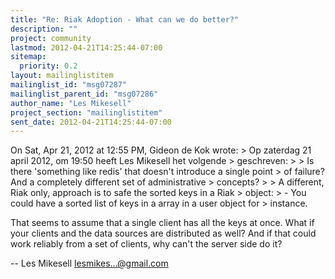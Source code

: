 ```yaml
---
title: "Re: Riak Adoption - What can we do better?"
description: ""
project: community
lastmod: 2012-04-21T14:25:44-07:00
sitemap:
  priority: 0.2
layout: mailinglistitem
mailinglist_id: "msg07287"
mailinglist_parent_id: "msg07286"
author_name: "Les Mikesell"
project_section: "mailinglistitem"
sent_date: 2012-04-21T14:25:44-07:00
---
```



On Sat, Apr 21, 2012 at 12:55 PM, Gideon de Kok  wrote:
&gt; Op zaterdag 21 april 2012, om 19:50 heeft Les Mikesell het volgende
&gt; geschreven:
&gt;
&gt; Is there 'something like redis' that doesn't introduce a single point
&gt; of failure? And a completely different set of administrative
&gt; concepts?
&gt;
&gt; A different, Riak only, approach is to safe the sorted keys in a Riak
&gt; object:
&gt; - You could have a sorted list of keys in a array in a user object for
&gt; instance.

That seems to assume that a single client has all the keys at once.
What if your clients and the data sources are distributed as well?
And if that could work reliably from a set of clients, why can't the
server side do it?

-- 
 Les Mikesell
 lesmikes...@gmail.com

